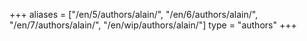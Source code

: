 +++
aliases = ["/en/5/authors/alain/", "/en/6/authors/alain/", "/en/7/authors/alain/", "/en/wip/authors/alain/"]
type = "authors"
+++
